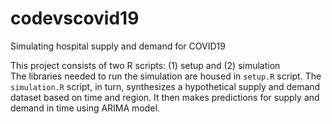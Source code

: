 # codevscovid19
Simulating hospital supply and demand for COVID19 

This project consists of two R scripts: (1) setup and (2) simulation    
The libraries needed to run the simulation are housed in `setup.R` script. The `simulation.R` script, in turn, synthesizes a hypothetical supply and demand dataset based on time and region. It then makes predictions for supply and demand in time using ARIMA model.


